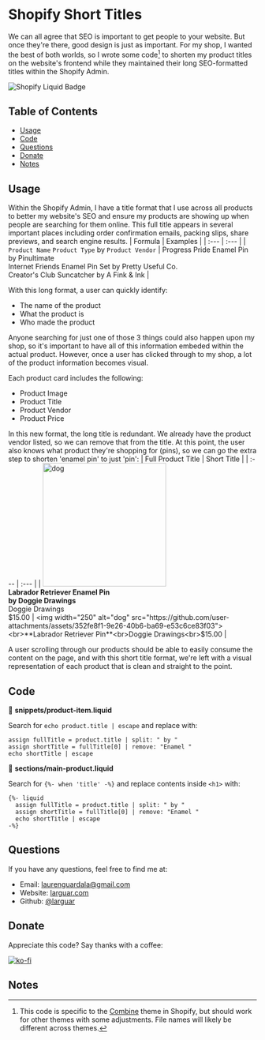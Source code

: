 # Shopify Short Titles
We can all agree that SEO is important to get people to your website. But once they're there, good design is just as important. For my shop, I wanted the best of both worlds, so I wrote some code[^1] to shorten my product titles on the website's frontend while they maintained their long SEO-formatted titles within the Shopify Admin.

![Shopify Liquid Badge](https://img.shields.io/badge/-Shopify%20Liquid-750460)


## Table of Contents
* [Usage](#usage)   
* [Code](#code)    
* [Questions](#questions) 
* [Donate](#donate)
* [Notes](#notes)


## Usage
Within the Shopify Admin, I have a title format that I use across all products to better my website's SEO and ensure my products are showing up when people are searching for them online. This full title appears in several important places including order confirmation emails, packing slips, share previews, and search engine results.
| Formula | Examples |
| :--- | :--- |
| `Product Name` `Product Type` by `Product Vendor` | Progress Pride Enamel Pin by Pinultimate<br>Internet Friends Enamel Pin Set by Pretty Useful Co.<br>Creator's Club Suncatcher by A Fink & Ink |

With this long format, a user can quickly identify:
* The name of the product
* What the product is
* Who made the product

Anyone searching for just one of those 3 things could also happen upon my shop, so it's important to have all of this information embeded within the actual product. However, once a user has clicked through to my shop, a lot of the product information becomes visual.

Each product card includes the following:
* Product Image
* Product Title
* Product Vendor
* Product Price

In this new format, the long title is redundant. We already have the product vendor listed, so we can remove that from the title. At this point, the user also knows what product they're shopping for (pins), so we can go the extra step to shorten 'enamel pin' to just 'pin':
| Full Product Title | Short Title |
| :--- | :--- |
| <img width="250" alt="dog" src="https://github.com/user-attachments/assets/352fe8f1-9e26-40b6-ba69-e53c6ce83f03"><br>**Labrador Retriever Enamel Pin<br>by Doggie Drawings**<br>Doggie Drawings<br>$15.00 | <img width="250" alt="dog" src="https://github.com/user-attachments/assets/352fe8f1-9e26-40b6-ba69-e53c6ce83f03"><br>**Labrador Retriever Pin**<br>Doggie Drawings<br>$15.00 |

A user scrolling through our products should be able to easily consume the content on the page, and with this short title format, we're left with a visual representation of each product that is clean and straight to the point.



## Code

:file_folder: **snippets/product-item.liquid**

Search for `echo product.title | escape` and replace with:
```
assign fullTitle = product.title | split: " by "
assign shortTitle = fullTitle[0] | remove: "Enamel "
echo shortTitle | escape
```

:file_folder: **sections/main-product.liquid**

Search for `{%- when 'title' -%}` and replace contents inside `<h1>` with:
```
{%- liquid 
  assign fullTitle = product.title | split: " by "
  assign shortTitle = fullTitle[0] | remove: "Enamel "
  echo shortTitle | escape
-%}
```


## Questions
If you have any questions, feel free to find me at:
* Email: laurenguardala@gmail.com
* Website: [larguar.com](https://larguar.com)
* Github: [@larguar](https://github.com/larguar)


## Donate
Appreciate this code? Say thanks with a coffee:

[![ko-fi](https://www.ko-fi.com/img/githubbutton_sm.svg)](https://ko-fi.com/W7W21YVJJ)


## Notes
[^1]: This code is specific to the [Combine](https://themes.shopify.com/themes/combine/styles/objects) theme in Shopify, but should work for other themes with some adjustments. File names will likely be different across themes.
